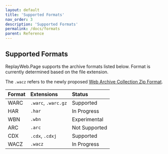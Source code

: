 ```yaml
---
layout: default
title: 'Supported Formats'
nav_order: 3
description: 'Supported Formats'
permalink: /docs/formats
parent: Reference
---
```


## Supported Formats

ReplayWeb.Page supports the archive formats listed below.
Format is currently determined based on the file extension.

The `.wacz` refers to the newly proposed [Web Archive Collection Zip Format](web-archive-collection).


| Format  | Extensions          | Status        |     
|:--------|:--------------------|:--------------|
| WARC    | `.warc`, `.warc.gz` | <span class="d-inline-block p-2 mr-1 v-align-middle bg-green-000"> Supported     |
| HAR     | `.har`              | <span class="d-inline-block p-2 mr-1 v-align-middle bg-yellow-000"> In Progress     |
| WBN     | `.wbn`              | <span class="d-inline-block p-2 mr-1 v-align-middle bg-yellow-000"> Experimental  | 
| ARC     | `.arc`              | <span class="d-inline-block p-2 mr-1 v-align-middle bg-red-000"> Not Supported |
| CDX     | `.cdx`, `.cdxj`     | <span class="d-inline-block p-2 mr-1 v-align-middle bg-green-000"> Supported |
| WACZ    | `.wacz`             | <span class="d-inline-block p-2 mr-1 v-align-middle bg-yellow-000"> In Progress |



